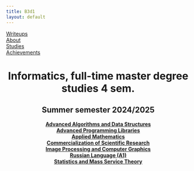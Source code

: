 ```yaml
---
title: B3d1
layout: default
---
```

<link rel="stylesheet" href="/assets/style.css">

<div class="nav-menu">
  <div class="nav-item"><a href="/writeups/">Writeups</a></div>
  <div class="separator"></div>
  <div class="nav-item"><a href="/">About</a></div>
  <div class="separator"></div>
  <div class="nav-item"><a href="/studies/">Studies</a></div>
  <div class="separator"></div>
  <div class="nav-item"><a href="/achievements/">Achievements</a></div>
</div>

<h1 style="text-align: center;">Informatics, full-time master degree studies 4 sem.</h1>
<h2 style="text-align: center;">Summer semester 2024/2025</h2>

<ul style="list-style: none; padding: 0; margin: 0;">
  <li style="text-align: center;"><a href="/studies/advanced-algorithms-and-data-structures/"><strong>Advanced Algorithms and Data Structures</strong></a></li>
  <li style="text-align: center;"><a href="/studies/advanced-programming-libraries/"><strong>Advanced Programming Libraries</strong></a></li>
  <li style="text-align: center;"><a href="/studies/applied-mathematics/"><strong>Applied Mathematics</strong></a></li>
  <li style="text-align: center;"><a href="/studies/commercialization-of-scientific-research/"><strong>Commercialization of Scientific Research</strong></a></li>
  <li style="text-align: center;"><a href="/studies/image-processing-and-computer-graphics/"><strong>Image Processing and Computer Graphics</strong></a></li>
  <li style="text-align: center;"><a href="/studies/russian-language/"><strong>Russian Language (A1)</strong></a></li>
  <li style="text-align: center;"><a href="/studies/statistics-and-mass-service-theory/"><strong>Statistics and Mass Service Theory</strong></a></li>
</ul>
